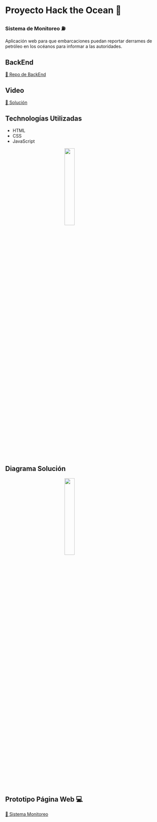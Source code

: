 # Proyecto Hack the Ocean 🌊

### Sistema de Monitoreo ⛽️
Aplicación web para que embarcaciones puedan reportar derrames de petróleo en los océanos para informar a las autoridades. 

## BackEnd
[🔗 Repo de BackEnd](https://github.com/LeonRivera/HackTheOcean-MapAmb)

## Video 
[🔗 Solución]()

## Technologías Utilizadas 
- HTML 
- CSS
- JavaScript 

<p align="left"> <img src="https://geoinnova.org/wp-content/uploads/2021/08/logos.png" width="25%" style="display: block; margin: 0 auto"><p/>

## Diagrama Solución

<p align="left"> <img src="https://estefysaucedo.com/HackTheOcean/DiagramaSoluci%C3%B3n.png" width="25%" style="display: block; margin: 0 auto"><p/>

## Prototipo Página Web 💻
[🔗 Sistema Monitoreo](https://chaylander.github.io/Sistema-de-monitoreo/)
